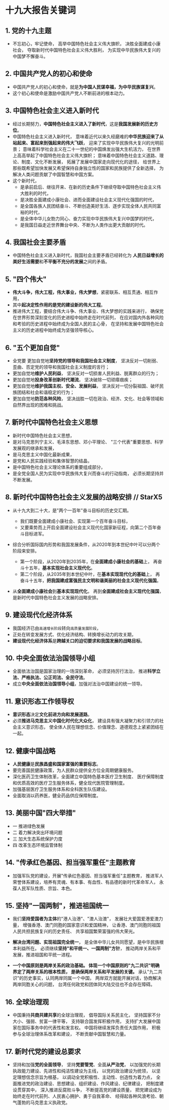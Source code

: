 # 十九大报告关键词

## 1. 党的十九主题

* 不忘初心，牢记使命，
  高举中国特色社会主义伟大旗帜，
  决胜全面建成小康社会，
  夺取新时代中国特色社会主义伟大胜利，
  为实现中华民族伟大复兴的中国梦不懈奋斗。

## 2. 中国共产党人的初心和使命

* 中国共产党人的初心和使命，就是**为中国人民谋幸福，为中华民族谋复兴**。
* 这个初心和使命是激励中国共产党人不断前进的根本动力。

## 3. 中国特色社会主义进入新时代

* 经过长期努力，**中国特色社会主义进入了新时代**，这是**我国发展新的历史方位**。
* 中国特色社会主义进入新时代，
  意味着近代以来久经磨难的**中华民族迎来了从站起来、富起来到强起来的伟大飞跃**，
  迎来了实现中华民族伟大复兴的光明前景；
  意味着科学社会主义在二十一世纪的中国焕发出强大生机活力，
  在世界上高高举起了中国特色社会主义伟大旗帜；
  意味着中国特色社会主义道路、理论、制度、文化不断发展，
  拓展了发展中国家走向现代化的途径，
  给世界上那些既希望加快发展又希望保持自身独立性的国家和民族提供了全新选择，
  为解决人类问题贡献了中国智慧和中国方案。
* 这个新时代，
  * 是承前启后、继往开来、在新的历史条件下继续夺取中国特色社会主义伟大胜利的时代，
  * 是决胜全面建成小康社会、进而全面建设社会主义现代化强国的时代，
  * 是全国各族人民团结奋斗、不断创造美好生活、逐步实现全体人民共同富裕的时代，
  * 是全体中华儿女勠力同心、奋力实现中华民族伟大复兴中国梦的时代，
  * 是我国日益走近世界舞台中央、不断为人类作出更大贡献的时代。

## 4. 我国社会主要矛盾

* 中国特色社会主义进入新时代，我国社会主要矛盾已经转化为
  **人民日益增长的美好生活需要**和**不平衡不充分的发展**之间的矛盾。

## 5. "四个伟大"

* **伟大斗争，伟大工程，伟大事业，伟大梦想**，紧密联系、相互贯通、相互作用，
* 其中**起决定性作用的是党的建设新的伟大工程**。
* 推进伟大工程，要结合伟大斗争、伟大事业、伟大梦想的实践来进行，
  确保党在世界形势深刻变化的历史进程中始终走在时代前列，
  在应对国内外各种风险和考验的历史进程中始终成为全国人民的主心骨，
  在坚持和发展中国特色社会主义的历史进程中始终成为坚强领导核心。

## 6. "五个更加自觉"

* 全党要
  更加自觉地**坚持党的领导和我国社会主义制度**，
  坚决反对一切削弱、歪曲、否定党的领导和我国社会主义制度的言行；
* 更加自觉地**维护人民利益**，
  坚决反对一切损害人民利益、脱离群众的行为；
* 更加自觉地**投身改革创新时代潮流**，
  坚决破除一切顽瘴痼疾；
* 更加自觉地**维护我国主权、安全、发展利益**，
  坚决反对一切分裂祖国、破坏民族团结和社会和谐稳定的行为；
* 更加自觉地**防范各种风险**，
  坚决战胜一切在政治、经济、文化、社会等领域和自然界出现的困难和挑战。

## 7. 新时代中国特色社会主义思想

* 新时代中国特色社会主义思想，
* 是对马克思列宁主义、毛泽东思想、邓小平理论、
  "三个代表"重要思想、科学发展观的继承和发展，
* 是马克思主义中国化最新成果，
* 是党和人民实践经验和集体智慧的结晶，
* 是中国特色社会主义理论体系的重要组成部分，
* 是全党全国人民为实现中华民族伟大复兴而奋斗的行动指南，
  必须长期坚持并不断发展。

## 8. 新时代中国特色社会主义发展的战略安排 // StarX5

* 从十九大到二十大，是"两个一百年"奋斗目标的历史交汇期。
  * 我们既要全面建成小康社会、实现第一个百年奋斗目标，
  * 又要乘势而上开启全面建设社会主义现代化国家新征程，向第二个百年奋斗目标进军。

* 综合分析国际国内形势和我国发展条件，从2020年到本世纪中叶可以分两个阶段来安排。
  * 第一个阶段，从2020年到2035年，在**全面建成小康社会的基础**上，
    再奋斗十五年，**基本实现社会主义现代化**。
  * 第二个阶段，从2035年到本世纪中叶，在**基本实现现代化的基础**上，
    再奋斗十五年，**把我国建成富强民主文明和谐美丽的社会主义现代化强国**。

* 从**全面建成小康社会**到**基本实现现代化**，
  再到**全面建成社会主义现代化强国**，
  是新时代中国特色社会主义发展的战略安排。

## 9. 建设现代化经济体系
* 我国经济已由`高速增长阶段`转向`高质量发展阶段`，
* 正处在转变发展方式、优化经济结构、转换增长动力的攻关期，
* **建设现代化经济体系**是**跨越关口的迫切要求和我国发展的战略目标**。

## 10. 中央全面依法治国领导小组
* 全面依法治国是国家治理的一场深刻革命，
  必须坚持厉行法治，
  推进**科学立法、严格执法、公正司法、全民守法**。
* 成立**中央全面依法治国领导小组**，加强对法治中国建设的统一领导。

## 11. 意识形态工作领导权

* **意识形态**决定**文化前进方向和发展道路**。
* 必须**推进马克思主义中国化时代化大众化**，
  建设具有强大凝聚力和引领力的社会主义意识形态，
  使全体人民在理想信念、价值理念、道德观念上紧紧团结在一起。

## 12. 健康中国战略

* **人民健康**是**民族昌盛和国家富强的重要标志**。
* 要完善国民健康政策，为人民群众提供全方位全周期健康服务。
* 深化医药卫生体制改革，全面建立中国特色基本医疗卫生制度、
  医疗保障制度和优质高效的医疗卫生服务体系，健全现代医院管理制度。
* 加强基层医疗卫生服务体系和全科医生队伍建设。
* 全面取消以药养医，健全药品供应保障制度。

## 13. 美丽中国"四大举措"

* 一 推进绿色发展
* 二 着力解决突出环境问题
* 三 加大生态系统保护力度
* 四 改革生态环境监管体制

## 14. "传承红色基因、担当强军重任"主题教育

* 加强军队党的建设，开展"传承红色基因、担当强军重任"主题教育，
  推进军人荣誉体系建设，培养有灵魂、有本事、有血性、有品德的新时代革命军人，
  永葆人民军队性质、宗旨、本色。

## 15. 坚持"一国两制"，推进祖国统一

* 我们**坚持爱国者为主体**的"港人治港"、"澳人治澳"，
  发展壮大爱国爱港爱澳力量，
  增强香港、澳门同胞的国家意识和爱国精神，
  让香港、澳门同胞同祖国人民共担民族复兴的历史责任、
  共享祖国繁荣富强的伟大荣光。

* **解决台湾问题、实现祖国完全统一**，
  是全体中华儿女共同愿望，是中华民族根本利益所在。
  必须继续**坚持"和平统一、一国两制"方针**，
  推动两岸关系和平发展，推进祖国和平统一进程。

* **一个中国原则是两岸关系的政治基础。
  体现一个中国原则的"九二共识"明确界定了两岸关系的根本性质，
  是确保两岸关系和平发展的关键。**
  承认"九二共识"的历史事实，认同两岸同属一个中国，
  两岸双方就能开展对话，协商解决两岸同胞关心的问题，
  台湾任何政党和团体同大陆交往也不会存在障碍。

## 16. 全球治理观

* 中国秉持**共商共建共享**的全球治理观，
  倡导国际关系民主化，
  坚持国家不分大小、强弱、贫富一律平等，
  支持联合国发挥积极作用，
  支持扩大发展中国家在国际事务中的代表性和发言权。
  中国将继续发挥负责任大国作用，
  积极参与全球治理体系改革和建设，
  不断贡献中国智慧和力量。

## 17. 新时代党的建设总要求

* 坚持和加强**党的全面领导**，
  坚持**党要管党**、全面**从严治党**，
  以加强党的长期执政能力建设、先进性和纯洁性建设为主线，
  以党的政治建设为统领，
  以坚定理想信念宗旨为根基，
  以调动全党积极性、主动性、创造性为着力点，
  全面推进党的政治建设、思想建设、组织建设、作风建设、纪律建设，
  把制度建设贯穿其中，
  深入推进反腐败斗争，
  不断提高党的建设质量，
  把党建设成为始终走在时代前列、人民衷心拥护、勇于自我革命、
  经得起各种风浪考验、朝气蓬勃的马克思主义执政党。

